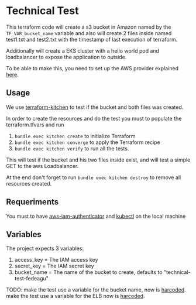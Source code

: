 # Technical Test

This terraform code will create a s3 bucket in Amazon named by the ```TF_VAR_bucket_name``` variable and also will create 2 files inside named test1.txt and test2.txt with the timestamp of last execution of terraform.

Additionally will create a EKS cluster with a hello world pod and loadbalancer to expose the application to outside.

To be able to make this, you need to set up the AWS provider explained [here](https://www.terraform.io/docs/providers/aws/index.html#environment-variables).

## Usage

We use [terraform-kitchen](https://github.com/newcontext-oss/kitchen-terraform) to test if the bucket and both files was created.

In order to create the resources and do the test you must to populate the terraform.tfvars and run
1.  ```bundle exec kitchen create``` to initialize Terraform
2. ```bundle exec kitchen converge``` to apply the Terraform recipe
3. ```bundle exec kitchen verify``` to run all the tests.

This will test if the bucket and his two files inside exist, and will test a simple GET to the aws Loadbalancer.

At the end don't forget to run ```bundle exec kitchen destroy``` to remove all resources created.

## Requeriments
You must to have [aws-iam-authenticator](https://docs.aws.amazon.com/eks/latest/userguide/install-aws-iam-authenticator.html) and [kubectl](https://kubernetes.io/docs/tasks/tools/install-kubectl/) on the local machine

## Variables

The project expects 3 variables:
1. access_key = The IAM access key
2. secret_key = The IAM secret key
3. bucket_name = The name of the bucket to create, defaults to "technical-test-fedeagu" 

TODO: make the test use a variable for the bucket name, now is [harcoded](https://github.com/fede-grwsrv/technical-test/blob/initial-commit/test/integration/kt_suite/controls/bucket-test.rb#L3).
make the test use a variable for the ELB now is [harcoded](https://github.com/fede-grwsrv/technical-test/blob/initial-commit/test/integration/kt_suite/controls/hello-world-test.rb#L2).
